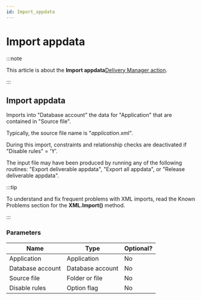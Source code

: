 ```yaml
---
id: Import_appdata
---
```


# Import appdata




:::note

This article is about the **Import appdata**[Delivery Manager action](/Continuous_delivery/Delivery_Manager_actions_by_name).

:::

## **Import appdata**

Imports into "Database account" the data for "Application" that are contained in "Source file".

Typically, the source file name is "*application*.xml".

During this import, constraints and relationship checks are deactivated if "Disable rules" = 'Y'.

The input file may have been produced by running any of the following routines: "Export deliverable appdata", "Export all appdata", or "Release deliverable appdata".


:::tip

To understand and fix frequent problems with XML imports, read the Known Problems section for the **XML.Import()** method.

:::

### Parameters

|**Name**|**Type**|**Optional?**|
|--------|--------|--------|
|Application|Application|No      |
|Database account|Database account|No      |
|Source file|Folder or file|No      |
|Disable rules|Option flag|No      |



 